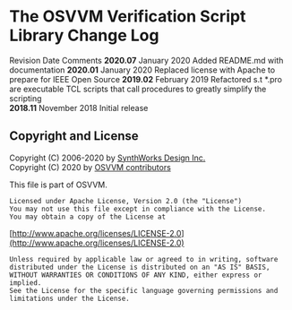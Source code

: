 # The OSVVM Verification Script Library Change Log

Revision      Date             Comments
**2020.07**   January 2020     Added README.md with documentation
**2020.01**   January 2020     Replaced license with Apache to prepare for IEEE Open Source
**2019.02**   February 2019    Refactored s.t *.pro are executable TCL scripts 
                               that call procedures to greatly simplify the scripting    
**2018.11**   November 2018    Initial release    

 
## Copyright and License
Copyright (C) 2006-2020 by [SynthWorks Design Inc.](http://www.synthworks.com/)   
Copyright (C) 2020 by [OSVVM contributors](CONTRIBUTOR.md)   

This file is part of OSVVM.

    Licensed under Apache License, Version 2.0 (the "License")
    You may not use this file except in compliance with the License.
    You may obtain a copy of the License at

  [http://www.apache.org/licenses/LICENSE-2.0](http://www.apache.org/licenses/LICENSE-2.0)

    Unless required by applicable law or agreed to in writing, software
    distributed under the License is distributed on an "AS IS" BASIS,
    WITHOUT WARRANTIES OR CONDITIONS OF ANY KIND, either express or implied.
    See the License for the specific language governing permissions and
    limitations under the License.
